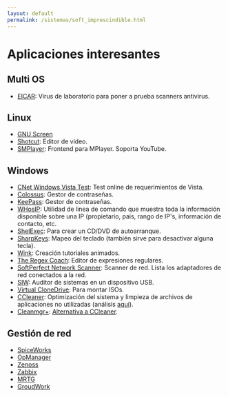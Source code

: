 ```yaml
---
layout: default
permalink: /sistemas/soft_imprescindible.html
---
```


# Aplicaciones interesantes

## Multi OS

*  [EICAR](http://www.eicar.org/): Virus de laboratorio para poner a prueba scanners antivirus.

## Linux

*  [GNU Screen](http://phenobarbital.wordpress.com/2013/02/18/linux-usando-gnu-screen/)
*  [Shotcut](https://www.shotcut.org/): Editor de vídeo.
*  [SMPlayer](https://www.smplayer.info/): Frontend para MPlayer. Soporta YouTube.

## Windows
*  [CNet Windows Vista Test](http://reviews.cnet.com/4520-3672_7-6671810-1.html): Test online de requerimientos de Vista.
*  [Colossus](http://www.alanit.com/programas/colossus.php): Gestor de contraseñas.
*  [KeePass](http://keepass.info/): Gestor de contraseñas.
*  [WHosIP](http://www.nirsoft.net/utils/whosip.html): Utilidad de linea de comando que muestra toda la información disponible sobre una IP (propietario, pais, rango de IP's, información de contacto, etc.
*  [ShelExec](http://www.naughter.com/shelexec.html): Para crear un CD/DVD de autoarranque.
*  [SharpKeys](http://www.randyrants.com/sharpkeys/): Mapeo del teclado (también sirve para desactivar alguna tecla).
*  [Wink](http://www.debugmode.com/wink/): Creación tutoriales animados.
*  [The Regex Coach](http://weitz.de/regex-coach/#license): Editor de expresiones regulares.
*  [SoftPerfect Network Scanner](http://www.softperfect.com/products/networkscanner/): Scanner de red. Lista los adaptadores de red conectados a la red.
*  [SIW](http://www.kriptopolis.org/auditor-de-sistemas-windows-en-usb): Auditor de sistemas en un dispositivo USB.
*  [Virtual CloneDrive](http://www.slysoft.com/es/virtual-clonedrive.html): Para montar ISOs.
*  [CCleaner](http://download.cnet.com/CCleaner/): Optimización del sistema y limpieza de archivos de aplicaciones no utilizadas (análisis [aquí](http://www.informatica-hoy.com.ar/optimizacion-mantenimiento-pc/CCleaner-optimiza-PC.php)).
*  [Cleanmgr+](https://www.getclone.app/ms-apps/cleanmgrplus): [Alternativa a CCleaner](https://www.softzone.es/2019/02/09/cleanmgr-alternativa-ccleaner-windows-10/).

## Gestión de red

*  [SpiceWorks](http://www.spiceworks.com)
*  [OpManager](http://opmanager.com.es/)
*  [Zenoss](http://www.zenoss.com/)
*  [Zabbix](http://www.zabbix.org/)
*  [MRTG](http://oss.oetiker.ch/mrtg/)
*  [GroudWork](http://www.groundworkopensource.com/products/landing_rrdtool)
